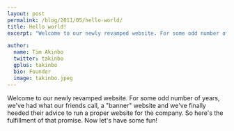 ```yaml
---
layout: post
permalink: /blog/2011/05/hello-world/
title: Hello world!
excerpt: "Welcome to our newly revamped website. For some odd number of years, we've had what our friends call..."

author:
  name: Tim Akinbo
  twitter: takinbo
  gplus: takinbo 
  bio: Founder
  image: takinbo.jpeg
---
```


Welcome to our newly revamped website. For some odd number of years, we've had what our friends call, a "banner" website and we've finally heeded their advice to run a proper website for the company. So here's the fulfillment of that promise. Now let's have some fun!
